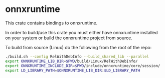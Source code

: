# onnxruntime

This crate contains bindings to onnxruntime.

In order to build/use this crate you must either have onnxruntime installed on
your system or build the onnxruntime project from source.

To build from source (Linux) do the following from the root of the repo:

```bash
./build.sh --config RelWithDebInfo --build_shared_lib --parallel
export ONNXRUNTIME_LIB_DIR=$PWD/build/Linux/RelWithDebInfo/
export ONNXRUNTIME_INCLUDE_DIR=$PWD/include/onnxruntime/core/session/
export LD_LIBRARY_PATH=$ONNXRUNTIME_LIB_DIR:$LD_LIBRARY_PATH
```


